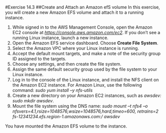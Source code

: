 #Exercise 14.3
##Create and Attach an Amazon efS volume
In this exercise, you will create a new Amazon EFS volume and attach it to a running instance.
1.	While signed in to the AWS Management Console, open the Amazon EC2 console at *https://console.aws.amazon.com/ec2*.
If you don’t see a running Linux instance, launch a new instance.
2.	Open the Amazon EFS service dashboard. Choose **Create File System**.
3.	Select the Amazon VPC where your Linux instance is running.
4.	Accept the default mount targets, and make a note of the security group ID assigned to the targets.
5.	Choose any settings, and then create the file system.
6.	Assign the same default security group used by the file system to your Linux instance.
7.	Log in to the console of the Linux instance, and install the NFS client on the Amazon EC2 instance. For Amazon Linux, use the following command:
*sudo yum install –y nfs-utils*
8.	Create a new directory on your Amazon EC2 instances, such as *awsdev: sudo mkdir awsdev*.
9.	Mount the file system using the DNS name:
*sudo mount –t nfs4 –o nfsvers=4.1,rsize=1048576,wsize=1048576,hard,timeo=600, retrains=2 fs-12341234.efs.region-1.amazonaws.com:/ awsdev*

You have mounted the Amazon EFS volume to the instance.
